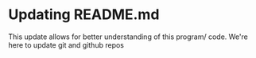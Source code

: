 # Updating README.md

This update allows for better understanding of this program/ code.
We're here to update git and github repos
